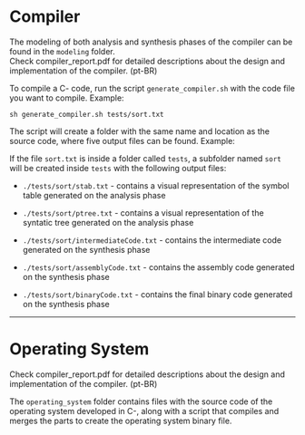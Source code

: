 # Compiler

The modeling of both analysis and synthesis phases of the compiler can be found in the `modeling` folder.  
Check compiler_report.pdf for detailed descriptions about the design and implementation of the compiler. (pt-BR)

To compile a C- code, run the script `generate_compiler.sh` with the code file you want to compile. Example:

```
sh generate_compiler.sh tests/sort.txt
```

The script will create a folder with the same name and location as the source code, where five output files can be found. Example:

If the file `sort.txt` is inside a folder called `tests`, a subfolder named `sort` will be created inside `tests` with the following output files:

- `./tests/sort/stab.txt` - contains a visual representation of the symbol table generated on the analysis phase

- `./tests/sort/ptree.txt` - contains a visual representation of the syntatic tree generated on the analysis phase

- `./tests/sort/intermediateCode.txt` - contains the intermediate code generated on the synthesis phase

- `./tests/sort/assemblyCode.txt` - contains the assembly code generated on the synthesis phase

- `./tests/sort/binaryCode.txt` - contains the final binary code generated on the synthesis phase

---

# Operating System

Check compiler_report.pdf for detailed descriptions about the design and implementation of the compiler. (pt-BR)

The `operating_system` folder contains files with the source code of the operating system developed in C-, along with a script that compiles and merges the parts to create the operating system binary file.

